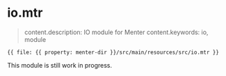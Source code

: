 # io.mtr

> content.description: IO module for Menter
> content.keywords: io, module

```static
{{ file: {{ property: menter-dir }}/src/main/resources/src/io.mtr }}
```

This module is still work in progress.
